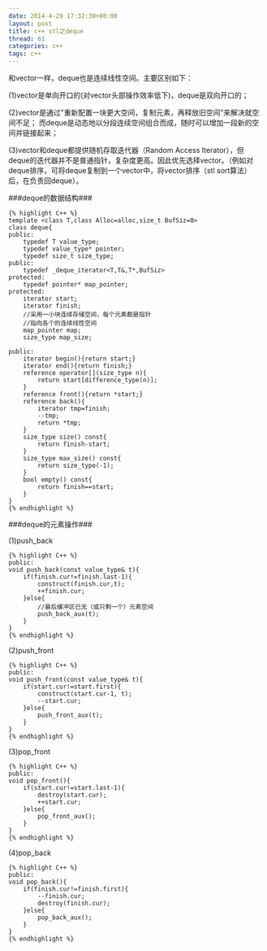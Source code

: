 ```yaml
---
date: 2014-4-29 17:32:30+00:00
layout: post
title: c++ stl之deque
thread: 61
categories: c++
tags: c++
---
```


和vector一样，deque也是连续线性空间。主要区别如下：

(1)vector是单向开口的(对vector头部操作效率低下)，deque是双向开口的；

(2)vector是通过"重新配置一块更大空间，复制元素，再释放旧空间"来解决就空间不足； 而deque是动态地以分段连续空间组合而成，随时可以增加一段新的空间并链接起来；

(3)vector和deque都提供随机存取迭代器（Random Access Iterator），但deque的迭代器并不是普通指针，复杂度更高。因此优先选择vector。（例如对deque排序，可将deque复制到一个vector中，将vector排序（stl sort算法）后，在负责回deque）。

###deque的数据结构###

	{% highlight C++ %}
	template <class T,class Alloc=alloc,size_t BufSiz=0>
	class deque{
	public:
		typedef T value_type;
		typedef value_type* pointer;
		typedef size_t size_type;
	public:
		typedef _deque_iterator<T,T&,T*,BufSiz>
	protected:
		typedef pointer* map_pointer;
	protected:
		iterator start;
		iterator finish;
		//采用一小块连续存储空间，每个元素都是指针
		//指向各个的连续线性空间
		map_pointer map;
		size_type map_size;
	
	public:
		iterator begin(){return start;}
		iterator end(){return finish;}
		reference operator[](size_type n){
			return start[difference_type(n)];
		}
		reference front(){return *start;}
		reference back(){
			iterator tmp=finish;
			--tmp;
			return *tmp;
		}
		size_type size() const{
			return finish-start;
		}
		size_type max_size() const{
			return size_type(-1);
		}
		bool empty() const{
			return finish==start;
		}
	}
	{% endhighlight %}

###deque的元素操作###

(1)push_back

	{% highlight C++ %}
	public:
	void push_back(const value_type& t){
		if(finish.cur!=finish.last-1){
			construct(finish.cur,t);
			++finish.cur;
		}else{
			//最后缓冲区已无（或只剩一个）元素空间
			push_back_aux(t);
		}
	}
	{% endhighlight %}

(2)push_front

	{% highlight C++ %}
	public:
	void push_front(const value_type& t){
		if(start.cur!=start.first){
			construct(start.cur-1, t);
			--start.cur;
		}else{
			push_front_aux(t);
		}
	}
	{% endhighlight %}

(3)pop_front

	{% highlight C++ %}
	public:
	void pop_front(){
		if(start.cur!=start.last-1){
			destroy(start.cur);
			++start.cur;
		}else{
			pop_front_aux();
		}
	}
	{% endhighlight %}

(4)pop_back

	{% highlight C++ %}
	public:
	void pop_back(){
		if(finish.cur!=finish.first){
			--finish.cur;
			destroy(finish.cur);
		}else{
			pop_back_aux();
		}
	}
	{% endhighlight %}
